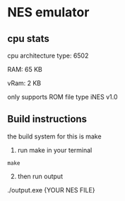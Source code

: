 # NES emulator

## cpu stats

cpu architecture type: 6502

RAM: 65 KB  

vRam: 2 KB

only supports ROM file type iNES v1.0 


## Build instructions

the build system for this is make

1. run make in your terminal


```
make 
```


2. then run output

./output.exe {YOUR NES FILE}


